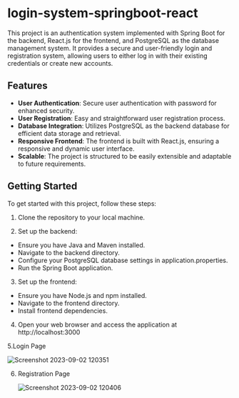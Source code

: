 # login-system-springboot-react
This project is an authentication system implemented with Spring Boot for the backend, React.js for the frontend, and PostgreSQL as the database management system. It provides a secure and user-friendly login and registration system, allowing users to either log in with their existing credentials or create new accounts.

## Features

- **User Authentication**: Secure user authentication with password for enhanced security.
- **User Registration**: Easy and straightforward user registration process.
- **Database Integration**: Utilizes PostgreSQL as the backend database for efficient data storage and retrieval.
- **Responsive Frontend**: The frontend is built with React.js, ensuring a responsive and dynamic user interface.
- **Scalable**: The project is structured to be easily extensible and adaptable to future requirements.

## Getting Started

To get started with this project, follow these steps:

1. Clone the repository to your local machine.

2. Set up the backend:

- Ensure you have Java and Maven installed.
- Navigate to the backend directory.
- Configure your PostgreSQL database settings in application.properties.
- Run the Spring Boot application.

3. Set up the frontend:

- Ensure you have Node.js and npm installed.
- Navigate to the frontend directory.
- Install frontend dependencies.

4. Open your web browser and access the application at http://localhost:3000

5.Login Page

   ![Screenshot 2023-09-02 120351](https://github.com/VincenzoC26/login-system-springboot-react/assets/102054660/5f5c3697-f446-4a50-b042-6225f3e9e7af)

6. Registration Page

   ![Screenshot 2023-09-02 120406](https://github.com/VincenzoC26/login-system-springboot-react/assets/102054660/dc4de3d2-534b-40ba-8145-8ad92f92316d)


